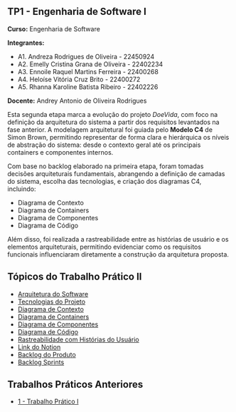 ## TP1 - Engenharia de Software I

**Curso:** Engenharia de Software

**Integrantes:**
+ A1. Andreza Rodrigues de Oliveira - 22450924
+ A2. Emelly Cristina Grana de Oliveira - 22402234
+ A3. Ennoile Raquel Martins Ferreira - 22400268
+ A4. Heloíse Vitória Cruz Brito - 22400272
+ A5. Rhanna Karoline Batista Ribeiro - 22402226

**Docente:** Andrey Antonio de Oliveira Rodrigues

Esta segunda etapa marca a evolução do projeto *DoeVida*, com foco na definição da arquitetura do sistema a partir dos requisitos levantados na fase anterior. A modelagem arquitetural foi guiada pelo **Modelo C4** de Simon Brown, permitindo representar de forma clara e hierárquica os níveis de abstração do sistema: desde o contexto geral até os principais containers e componentes internos.

Com base no backlog elaborado na primeira etapa, foram tomadas decisões arquiteturais fundamentais, abrangendo a definição de camadas do sistema, escolha das tecnologias, e criação dos diagramas C4, incluindo:

- Diagrama de Contexto
- Diagrama de Containers
- Diagrama de Componentes
- Diagrama de Código

Além disso, foi realizada a rastreabilidade entre as histórias de usuário e os elementos arquiteturais, permitindo evidenciar como os requisitos funcionais influenciaram diretamente a construção da arquitetura proposta.

## Tópicos do  Trabalho Prático II
- [Arquitetura do Software](https://github.com/helo-xssw/Trabalho_E.S/blob/main/2_Trabalho_Pratico_II/1_Arquitetura_do_Software.md)
- [Tecnologias do Projeto](https://github.com/helo-xssw/Trabalho_E.S/blob/main/2_Trabalho_Pratico_II/2_Tecnologias_do_Projeto.md)
- [Diagrama de Contexto](https://github.com/helo-xssw/Trabalho_E.S/blob/main/2_Trabalho_Pratico_II/3_Diagrama_de_Contexto.md)
- [Diagrama de Containers](https://github.com/helo-xssw/Trabalho_E.S/blob/main/2_Trabalho_Pratico_II/4_Diagrama_de_Containers.md)
- [Diagrama de Componentes](https://github.com/helo-xssw/Trabalho_E.S/blob/main/2_Trabalho_Pratico_II/5_Diagrama_de_Componentes.md)
- [Diagrama de Código](https://github.com/helo-xssw/Trabalho_E.S/blob/main/2_Trabalho_Pratico_II/6_Diagrama_de_Classes.md)
- [Rastreabilidade com Histórias do Usuário](https://github.com/heloxssw/Trabalho_E.S/blob/main/2_Trabalho_Pratico_II/7_Rastreabilidade.md)
- [Link do Notion](https://www.notion.so/1d0c9eea8d778067be61f84c76e506fc?v=1d0c9eea8d778143bbd0000c075e73e5)
- [Backlog do Produto](https://github.com/users/helo-xssw/projects/2/views/1)
- [Backlog Sprints](https://github.com/users/helo-xssw/projects/3)
  
## Trabalhos Práticos Anteriores

- [1 - Trabalho Prático I](https://github.com/helo-xssw/Trabalho_E.S/tree/main/1_Trabalho_Pratico_I)

